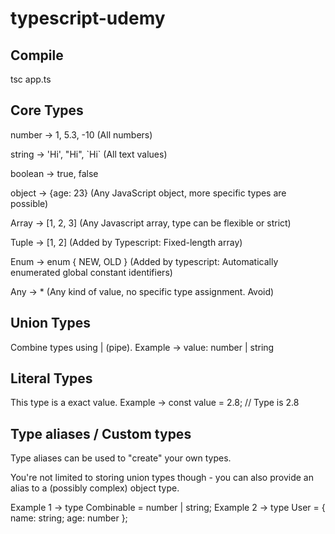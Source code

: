 # typescript-udemy

## Compile

tsc app.ts

## Core Types

number -> 1, 5.3, -10 (All numbers)

string -> 'Hi', "Hi", \`Hi` (All text values)

boolean -> true, false

object -> {age: 23} (Any JavaScript object, more specific types are possible)

Array -> [1, 2, 3] (Any Javascript array, type can be flexible or strict)

Tuple -> [1, 2] (Added by Typescript: Fixed-length array)

Enum -> enum { NEW, OLD } (Added by typescript: Automatically enumerated global constant identifiers)

Any -> * (Any kind of value, no specific type assignment. Avoid)

## Union Types

Combine types using | (pipe). Example -> value: number | string

## Literal Types

This type is a exact value. Example -> const value = 2.8; // Type is 2.8

## Type aliases / Custom types

Type aliases can be used to "create" your own types. 

You're not limited to storing union types though - you can also provide an alias to a (possibly complex) object type.

Example 1 -> type Combinable = number | string;
Example 2 -> type User = { name: string; age: number };